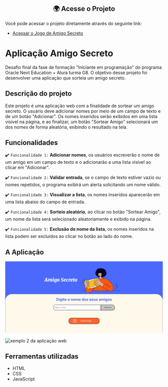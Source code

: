 <h2 align="center">🌍 Acesse o Projeto</h2>

Você pode acessar o projeto diretamente através do seguinte link:

- [Acessar o Jogo de Amigo Secreto](https://challenge-amigo-secreto-seven-beta.vercel.app/)

# Aplicação Amigo Secreto

Desafio final da fase de formação "Iniciante em programação" do programa Oracle Next Education + Alura turma G8. O objetivo desse projeto foi desenvolver uma aplicação que sorteia um amigo secreto. 

## Descrição do projeto 

Este projeto é uma aplicação web com a finalidade de sortear um amigo secreto. O usuário deve adicionar nomes por meio de um campo de texto e de um botão "Adicionar". Os nomes inseridos serão exibidos em uma lista visível na página, e ao finalizar, um botão "Sortear Amigo" selecionará um dos nomes de forma aleatória, exibindo o resultado na tela. 


## Funcionalidades 

:heavy_check_mark: `Funcionalidade 1:` **Adicionar nomes**, os usuários escreverão o nome de um amigo em um campo de texto e o adicionarão a uma lista visível ao clicar em "Adicionar". 

:heavy_check_mark: `Funcionalidade 2:` **Validar entrada**, se o campo de texto estiver vazio ou nomes repetidos, o programa exibirá um alerta solicitando um nome válido.  

:heavy_check_mark: `Funcionalidade 3:` **Visualizar a lista**, os nomes inseridos aparecerão em uma lista abaixo do campo de entrada. 

:heavy_check_mark: `Funcionalidade 4:` **Sorteio aleatório**, ao clicar no botão "Sortear Amigo", um nome da lista será selecionado aleatoriamente e exibido na página. 

:heavy_check_mark: `Funcionalidade 5:` **Exclusão de nome da lista**, os nomes inseridos na lista podem ser excluídos ao clicar no botão ao lado do nome. 

## A Aplicação 

<img src="assets/tela-amigo-secreto.png" alt="Imagem representativa da tela da aplicação"> 

![xemplo 2 da aplicação web](imagens/aplicacaoEx2.gif)

## Ferramentas utilizadas 

- HTML
- CSS
- JavaScript

